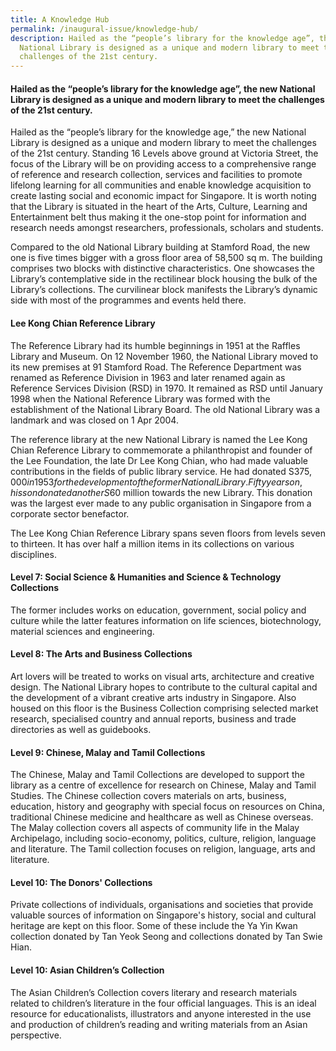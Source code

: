 ```yaml
---
title: A Knowledge Hub
permalink: /inaugural-issue/knowledge-hub/
description: Hailed as the “people’s library for the knowledge age”, the new
  National Library is designed as a unique and modern library to meet the
  challenges of the 21st century.
---
```

#### Hailed as the “people’s library for the knowledge age”, the new National Library is designed as a unique and modern library to meet the challenges of the 21st century.
 
Hailed as the “people’s library for the knowledge age,” the new National Library is designed as a unique and modern library to meet the challenges of the 21st century. Standing 16 Levels above ground at Victoria Street, the focus of the Library will be on providing access to a comprehensive range of reference and research collection, services and facilities to promote lifelong learning for all communities and enable knowledge acquisition to create lasting social and economic impact for Singapore. It is worth noting that the Library is situated in the heart of the Arts, Culture, Learning and Entertainment belt thus making it the one-stop point for information and research needs amongst researchers, professionals, scholars and students.

Compared to the old National Library building at Stamford Road, the new one is five times bigger with a gross floor area of 58,500 sq m. The building comprises two blocks with distinctive characteristics. One showcases the Library’s contemplative side in the rectilinear block housing the bulk of the Library’s collections. The curvilinear block manifests the Library’s dynamic side with most of the programmes and events held there.

#### **Lee Kong Chian Reference Library**

The Reference Library had its humble beginnings in 1951 at the Raffles Library and Museum. On 12 November 1960, the National Library moved to its new premises at 91 Stamford Road. The Reference Department was renamed as Reference Division in 1963 and later renamed again as Reference Services Division (RSD) in 1970. It remained as RSD until January 1998 when the National Reference Library was formed with the establishment of the National Library Board. The old National Library was a landmark and was closed on 1 Apr 2004.

The reference library at the new National Library is named the Lee Kong Chian Reference Library to commemorate a philanthropist and founder of the Lee Foundation, the late Dr Lee Kong Chian, who had made valuable contributions in the fields of public library service. He had donated S$375,000 in 1953 for the development of the former National Library. Fifty years on, his son donated another S$60 million towards the new Library. This donation was the largest ever made to any public organisation in Singapore from a corporate sector benefactor.

The Lee Kong Chian Reference Library spans seven floors from levels seven to thirteen. It has over half a million items in its collections on various disciplines.

#### **Level 7: Social Science & Humanities and Science & Technology Collections**
The former includes works on education, government, social policy and culture while the latter features information on life sciences, biotechnology, material sciences and engineering.

#### **Level 8: The Arts and Business Collections**
Art lovers will be treated to works on visual arts, architecture and creative design. The National Library hopes to contribute to the cultural capital and the development of a vibrant creative arts industry in Singapore. Also housed on this floor is the Business Collection comprising selected market research, specialised country and annual reports, business and trade directories as well as guidebooks.

#### **Level 9: Chinese, Malay and Tamil Collections**
The Chinese, Malay and Tamil Collections are developed to support the library as a centre of excellence for research on Chinese, Malay and Tamil Studies. The Chinese collection covers materials on arts, business, education, history and geography with special focus on resources on China, traditional Chinese medicine and healthcare as well as Chinese overseas. The Malay collection covers all aspects of community life in the Malay Archipelago, including socio-economy, politics, culture, religion, language and literature. The Tamil collection focuses on religion, language, arts and literature.

#### **Level 10: The Donors' Collections**
Private collections of individuals, organisations and societies that provide valuable sources of information on Singapore's history, social and cultural heritage are kept on this floor. Some of these include the Ya Yin Kwan collection donated by Tan Yeok Seong and collections donated by Tan Swie Hian.

#### **Level 10: Asian Children’s Collection**
The Asian Children’s Collection covers literary and research materials related to children’s literature in the four official languages. This is an ideal resource for educationalists, illustrators and anyone interested in the use and production of children’s reading and writing materials from an Asian perspective.

